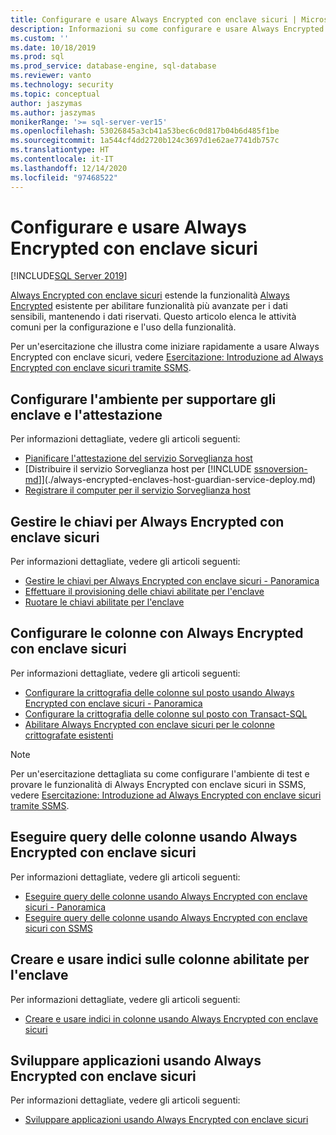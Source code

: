 ```yaml
---
title: Configurare e usare Always Encrypted con enclave sicuri | Microsoft Docs
description: Informazioni su come configurare e usare Always Encrypted con enclave sicuri in SQL Server per ottenere funzionalità avanzate sui dati sensibili.
ms.custom: ''
ms.date: 10/18/2019
ms.prod: sql
ms.prod_service: database-engine, sql-database
ms.reviewer: vanto
ms.technology: security
ms.topic: conceptual
author: jaszymas
ms.author: jaszymas
monikerRange: '>= sql-server-ver15'
ms.openlocfilehash: 53026845a3cb41a53bec6c0d817b04b6d485f1be
ms.sourcegitcommit: 1a544cf4dd2720b124c3697d1e62ae7741db757c
ms.translationtype: HT
ms.contentlocale: it-IT
ms.lasthandoff: 12/14/2020
ms.locfileid: "97468522"
---
```

# <a name="configure-and-use-always-encrypted-with-secure-enclaves"></a>Configurare e usare Always Encrypted con enclave sicuri 

[!INCLUDE[SQL Server 2019](../../../includes/applies-to-version/sqlserver2019.md)]

[Always Encrypted con enclave sicuri](always-encrypted-enclaves.md) estende la funzionalità [Always Encrypted](always-encrypted-database-engine.md) esistente per abilitare funzionalità più avanzate per i dati sensibili, mantenendo i dati riservati. Questo articolo elenca le attività comuni per la configurazione e l'uso della funzionalità.

Per un'esercitazione che illustra come iniziare rapidamente a usare Always Encrypted con enclave sicuri, vedere [Esercitazione: Introduzione ad Always Encrypted con enclave sicuri tramite SSMS](../tutorial-getting-started-with-always-encrypted-enclaves.md).

## <a name="set-up-your-environment-to-support-enclaves-and-attestation"></a>Configurare l'ambiente per supportare gli enclave e l'attestazione
Per informazioni dettagliate, vedere gli articoli seguenti:
- [Pianificare l'attestazione del servizio Sorveglianza host](./always-encrypted-enclaves-host-guardian-service-plan.md)
- [Distribuire il servizio Sorveglianza host per [!INCLUDE [ssnoversion-md](../../../includes/ssnoversion-md.md)]](./always-encrypted-enclaves-host-guardian-service-deploy.md)
- [Registrare il computer per il servizio Sorveglianza host](./always-encrypted-enclaves-host-guardian-service-register.md)

## <a name="manage-keys-for-always-encrypted-with-secure-enclaves"></a>Gestire le chiavi per Always Encrypted con enclave sicuri
Per informazioni dettagliate, vedere gli articoli seguenti:
- [Gestire le chiavi per Always Encrypted con enclave sicuri - Panoramica](always-encrypted-enclaves-manage-keys.md)
- [Effettuare il provisioning delle chiavi abilitate per l'enclave](always-encrypted-enclaves-provision-keys.md)
- [Ruotare le chiavi abilitate per l'enclave](always-encrypted-enclaves-rotate-keys.md)

## <a name="configure-columns-with-always-encrypted-with-secure-enclaves"></a>Configurare le colonne con Always Encrypted con enclave sicuri
Per informazioni dettagliate, vedere gli articoli seguenti:
- [Configurare la crittografia delle colonne sul posto usando Always Encrypted con enclave sicuri - Panoramica](always-encrypted-enclaves-configure-encryption.md)
- [Configurare la crittografia delle colonne sul posto con Transact-SQL](always-encrypted-enclaves-configure-encryption-tsql.md)
- [Abilitare Always Encrypted con enclave sicuri per le colonne crittografate esistenti](always-encrypted-enclaves-enable-for-encrypted-columns.md)

> [!NOTE]
> Per un'esercitazione dettagliata su come configurare l'ambiente di test e provare le funzionalità di Always Encrypted con enclave sicuri in SSMS, vedere [Esercitazione: Introduzione ad Always Encrypted con enclave sicuri tramite SSMS](../tutorial-getting-started-with-always-encrypted-enclaves.md).

## <a name="query-columns-using-always-encrypted-with-secure-enclaves"></a>Eseguire query delle colonne usando Always Encrypted con enclave sicuri
Per informazioni dettagliate, vedere gli articoli seguenti:
- [Eseguire query delle colonne usando Always Encrypted con enclave sicuri - Panoramica](always-encrypted-enclaves-query-columns.md)
- [Eseguire query delle colonne usando Always Encrypted con enclave sicuri con SSMS](always-encrypted-enclaves-query-columns-ssms.md)

## <a name="create-and-use-indexes-on-enclave-enabled-columns"></a>Creare e usare indici sulle colonne abilitate per l'enclave
Per informazioni dettagliate, vedere gli articoli seguenti:
- [Creare e usare indici in colonne usando Always Encrypted con enclave sicuri](always-encrypted-enclaves-create-use-indexes.md)

## <a name="develop-applications-using-always-encrypted-with-secure-enclaves"></a>Sviluppare applicazioni usando Always Encrypted con enclave sicuri
Per informazioni dettagliate, vedere gli articoli seguenti:
- [Sviluppare applicazioni usando Always Encrypted con enclave sicuri](always-encrypted-enclaves-client-development.md)
